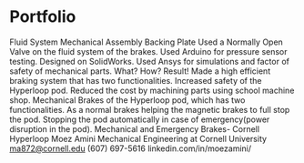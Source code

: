 # Portfolio
Fluid System
Mechanical Assembly
Backing Plate
Used a Normally Open Valve on the fluid system of the brakes.
Used Arduino for pressure sensor testing.
Designed  on SolidWorks.
 Used Ansys for simulations and factor of safety of mechanical parts.
What?
How?
Result!
Made a high efficient braking system that has two functionalities. 
Increased safety of the Hyperloop pod.
Reduced the cost by machining parts using  school machine shop.
Mechanical Brakes of the Hyperloop pod, which has two functionalities.
As a normal brakes helping the magnetic brakes to full stop the pod.
Stopping the pod automatically in case of emergency(power disruption in the pod).
Mechanical and Emergency Brakes- Cornell Hyperloop
Moez Amini
Mechanical Engineering  at Cornell University
ma872@cornell.edu
(607) 697-5616
linkedin.com/in/moezamini/
